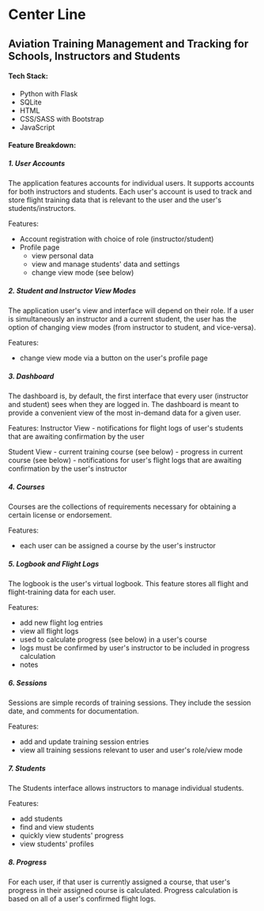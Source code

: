 # Center Line

## Aviation Training Management and Tracking for Schools, Instructors and Students

#### Tech Stack:

- Python with Flask
- SQLite
- HTML
- CSS/SASS with Bootstrap
- JavaScript

#### Feature Breakdown:

##### 1. User Accounts

The application features accounts for individual users. It supports accounts for both instructors and students. Each
user's account is used to track and store flight training data that is relevant to the user and the user's students/instructors.

Features:

- Account registration with choice of role (instructor/student)
- Profile page
  - view personal data
  - view and manage students' data and settings
  - change view mode (see below)

##### 2. Student and Instructor View Modes

The application user's view and interface will depend on their role. If a user is simultaneously an instructor and a current
student, the user has the option of changing view modes (from instructor to student, and vice-versa).

Features:

- change view mode via a button on the user's profile page

##### 3. Dashboard

The dashboard is, by default, the first interface that every user (instructor and student) sees when they are logged in. The
dashboard is meant to provide a convenient view of the most in-demand data for a given user.

Features:
Instructor View - notifications for flight logs of user's students that are awaiting confirmation by the user

Student View - current training course (see below) - progress in current course (see below) - notifications for user's flight logs that are awaiting confirmation by the user's instructor

##### 4. Courses

Courses are the collections of requirements necessary for obtaining a certain license or endorsement.

Features:

- each user can be assigned a course by the user's instructor

##### 5. Logbook and Flight Logs

The logbook is the user's virtual logbook. This feature stores all flight and flight-training data for each user.

Features:

- add new flight log entries
- view all flight logs
- used to calculate progress (see below) in a user's course
- logs must be confirmed by user's instructor to be included in progress calculation
- notes

##### 6. Sessions

Sessions are simple records of training sessions. They include the session date, and comments for documentation.

Features:

- add and update training session entries
- view all training sessions relevant to user and user's role/view mode

##### 7. Students

The Students interface allows instructors to manage individual students.

Features:

- add students
- find and view students
- quickly view students' progress
- view students' profiles

##### 8. Progress

For each user, if that user is currently assigned a course, that user's progress in their assigned course is calculated. Progress
calculation is based on all of a user's confirmed flight logs.
